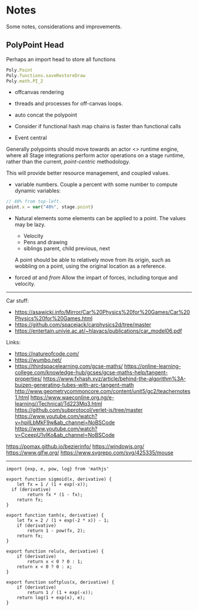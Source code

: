 # Notes

Some notes, considerations and improvements.


## PolyPoint Head

Perhaps an import head to store all functions

```js
Poly.Point
Poly.functions.saveRestoreDraw
Poly.math.PI_2
```

+ offcanvas rendering
+ threads and processes for off-canvas loops.

+ auto concat the polypoint
+ Consider if functional hash map chains is faster than functional calls
+ Event central

Generally polypoints should move towards an actor <> runtime engine, where all
Stage integrations perform actor operations on a stage runtime, rather than the current, _point-centric_ methodology.

This will provide better resource management, and coupled values.

+ variable numbers.
    Couple a percent with some number to compute dynamic variables:

```js
// 40% from top-left.
point.x = var("40%", stage.point)
```

+ Natural elements
    some elements can be applied to a point. The values may be lazy.

    + Velocity
    + Pens and drawing
    + siblings
        parent, child
        previous, next

    A point should be able to relatively move from its origin, such as wobbling on a point, using the original location as a reference.
+ forced _at_ and _from_
    Allow the impart of forces, including torque and velocity.

---

Car stuff:

+ https://asawicki.info/Mirror/Car%20Physics%20for%20Games/Car%20Physics%20for%20Games.html
+ https://github.com/spacejack/carphysics2d/tree/master
+ https://entertain.univie.ac.at/~hlavacs/publications/car_model06.pdf

Links:

+ https://natureofcode.com/
+ https://wumbo.net/
+ https://thirdspacelearning.com/gcse-maths/
https://online-learning-college.com/knowledge-hub/gcses/gcse-maths-help/tangent-properties/
https://www.fxhash.xyz/article/behind-the-algorithm%3A-buizen-generating-tubes-with-arc-tangent-math
http://www.geometrycommoncore.com/content/unit5/gc2/teachernotes1.html
https://www.waeconline.org.ng/e-learning//Technical/Td223Mq3.html
https://github.com/subprotocol/verlet-js/tree/master
https://www.youtube.com/watch?v=hpiILbMkF9w&ab_channel=NoBSCode
https://www.youtube.com/watch?v=CceepU1vIKo&ab_channel=NoBSCode


https://pomax.github.io/bezierinfo/
https://windowjs.org/
https://www.glfw.org/
https://www.svgrepo.com/svg/425335/mouse


---


    import {exp, e, pow, log} from 'mathjs'

    export function sigmoid(x, derivative) {
        let fx = 1 / (1 + exp(-x));
      if (derivative)
            return fx * (1 - fx);
        return fx;
    }

    export function tanh(x, derivative) {
        let fx = 2 / (1 + exp(-2 * x)) - 1;
        if (derivative)
            return 1 - pow(fx, 2);
        return fx;
    }

    export function relu(x, derivative) {
        if (derivative)
            return x < 0 ? 0 : 1;
        return x < 0 ? 0 : x;
    }

    export function softplus(x, derivative) {
        if (derivative)
            return 1 / (1 + exp(-x));
        return log(1 + exp(x), e);
    }






